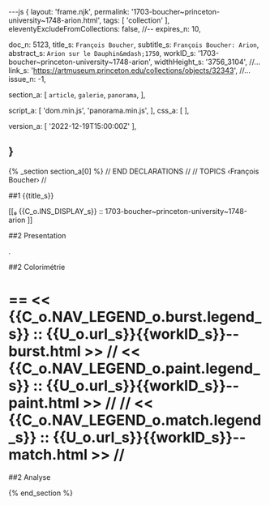 ---js
{
  layout:    'frame.njk',
  permalink: '1703-boucher~princeton-university~1748-arion.html',
  tags:      [ 'collection' ],
  eleventyExcludeFromCollections: false,
  //-- expires_n: 10,

  doc_n:      5123,
  title_s:    `François Boucher`,
  subtitle_s: `François Boucher: Arion`,
  abstract_s: `Arion sur le Dauphin&mdash;1750`,
  workID_s:   '1703-boucher~princeton-university~1748-arion',
  widthHeight_s:  '3756_3104',
  //... link_s:  'https://artmuseum.princeton.edu/collections/objects/32343',
  //... issue_n: -1,

  section_a:
  [
    `article`,
    `galerie`,
    `panorama`,
  ],

  script_a:
  [
    'dom.min.js',
    'panorama.min.js',
  ],
  css_a:
  [
  ],

  version_a:
  [
    '2022-12-19T15:00:00Z'
  ],

}
---
{% _section section_a[0] %}
// END DECLARATIONS //
//  TOPICS
‹François Boucher›
//



##1  {{title_s}}

[[₉  {{C_o.INS_DISPLAY_s}} ::
     1703-boucher~princeton-university~1748-arion ]]

##2  Presentation

.




##2  Colorimétrie

==
<<  {{C_o.NAV_LEGEND_o.burst.legend_s}}  ::  {{U_o.url_s}}{{workID_s}}--burst.html  >>
// <<  {{C_o.NAV_LEGEND_o.paint.legend_s}}  ::  {{U_o.url_s}}{{workID_s}}--paint.html  >>  //
// <<  {{C_o.NAV_LEGEND_o.match.legend_s}}  ::  {{U_o.url_s}}{{workID_s}}--match.html  >>  //
==

##2  Analyse


{% end_section %}
